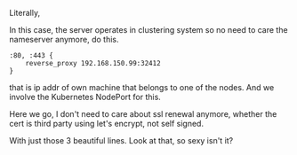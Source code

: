 Literally,

In this case, the server operates in clustering system so no need to care the nameserver anymore, do this.  


```Caddyfile
:80, :443 {
    reverse_proxy 192.168.150.99:32412
}
```

that is ip addr of own machine that belongs to one of the nodes. And we involve the Kubernetes NodePort for this.  

Here we go, I don't need to care about ssl renewal anymore, whether the cert is third party using let's encrypt, not self signed.  

With just those 3 beautiful lines. Look at that, so sexy isn't it?

